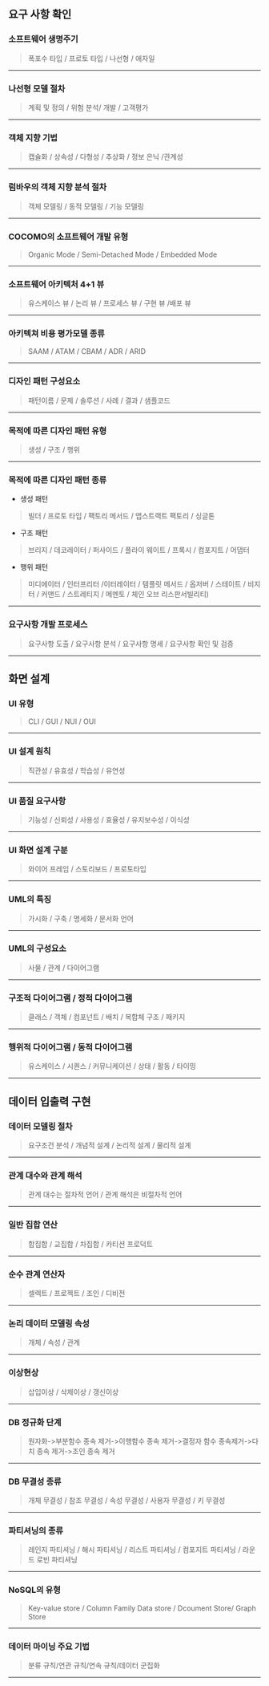 ## 요구 사항 확인

### 소프트웨어 생명주기
> 폭포수 타입 / 프로토 타입 / 나선형 / 애자일
---
### 나선형 모델 절차
> 계획 및 정의 / 위험 분석/ 개발 / 고객평가
---
### 객체 지향 기법
> 캡슐화 / 상속성 / 다형성 / 추상화 / 정보 은닉 /관계성
---
### 럼바우의 객체 지향 분석 절차
> 객체 모델링 / 동적 모델링 / 기능 모델링
---
### COCOMO의 소프트웨어 개발 유형
> Organic Mode / Semi-Detached Mode / Embedded Mode
---
### 소프트웨어 아키텍처 4+1 뷰
> 유스케이스 뷰 / 논리 뷰 / 프로세스 뷰 / 구현 뷰 /배포 뷰
---
### 아키텍쳐 비용 평가모델 종류
> SAAM / ATAM / CBAM / ADR / ARID
---
### 디자인 패턴 구성요소
> 패턴이름 / 문제 / 솔루션 / 사례 / 결과 / 샘플코드
---
### 목적에 따른 디자인 패턴 유형
> 생성 / 구조 / 행위
---
### 목적에 따른 디자인 패턴 종류
- 생성 패턴
> 빌더 / 프로토 타입 / 팩토리 메서드 / 앱스트랙트 팩토리 / 싱글톤

- 구조 패턴
> 브리지 / 데코레이터 / 퍼사이드 / 플라이 웨이트 / 프록시 / 컴포지트 / 어댑터

- 행위 패턴
> 미디에이터 / 인터프리터 /이터레이터 / 템플릿 메서드 / 옵저버 / 스테이트 / 비지터 / 커맨드 / 스트레티지 / 메멘토 / 체인 오브 리스판서빌리티)
---
### 요구사항 개발 프로세스
> 요구사항 도출 / 요구사항 분석 / 요구사항 명세 / 요구사항 확인 및 검증
---
## 화면 설계

### UI 유형
> CLI / GUI / NUI / OUI
---
### UI 설계 원칙
> 직관성 / 유효성 / 학습성 / 유연성
---
### UI 품질 요구사항
> 기능성 / 신뢰성 / 사용성 / 효율성 / 유지보수성 / 이식성
---
### UI 화면 설계 구분
> 와이어 프레임 / 스토리보드 / 프로토타입
---
### UML의 특징
> 가시화 / 구축 / 명세화 / 문서화 언어
---
### UML의 구성요소
> 사물 / 관계 / 다이어그램
---
### 구조적 다이어그램 / 정적 다이어그램
> 클래스 / 객체 / 컴포넌트 / 배치 / 복합체 구조 / 패키지
---
### 행위적 다이어그램 / 동적 다이어그램
> 유스케이스 / 시퀀스 / 커뮤니케이션 / 상태 / 활동 / 타이밍
---
## 데이터 입출력 구현

### 데이터 모델링 절차
> 요구조건 분석 / 개념적 설계 / 논리적 설계 / 물리적 설계
---
### 관계 대수와 관계 해석
> 관계 대수는 절차적 언어 / 관계 해석은 비절차적 언어
---
### 일반 집합 연산
> 합집합 / 교집합 / 차집합 / 카티션 프로덕트
---
### 순수 관계 연산자
> 셀렉트 / 프로젝트 / 조인 / 디비전
---
### 논리 데이터 모델링 속성
> 개체 / 속성 / 관계
---
### 이상현상
> 삽입이상 / 삭제이상 / 갱신이상
---
### DB 정규화 단계
> 원자화->부분함수 종속 제거->이행함수 종속 제거->결정자 함수 종속제거->다치 종속 제거->조인 종속 제거
---
### DB 무결성 종류
> 개체 무결성 / 참조 무결성 / 속성 무결성 / 사용자 무결성 / 키 무결성
---
### 파티셔닝의 종류
> 레인지 파티셔닝 / 해시 파티셔닝 / 리스트 파티셔닝 / 컴포지트 파티셔닝 / 라운드 로빈 파티셔닝
---
### NoSQL의 유형
> Key-value store / Column Family Data store / Dcoument Store/ Graph Store
---
### 데이터 마이닝 주요 기법
> 분류 규칙/연관 규칙/연속 규칙/데이터 군집화
---
